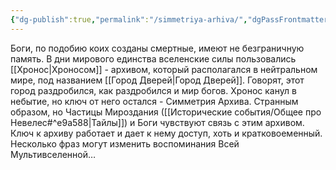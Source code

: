 ```yaml
---
{"dg-publish":true,"permalink":"/simmetriya-arhiva/","dgPassFrontmatter":true}
---
```


Боги, по подобию коих созданы смертные, имеют не безграничную память. В дни мирового единства вселенские силы пользовались [[Хронос\|Хроносом]] - архивом, который располагался в нейтральном мире, под названием [[Город Дверей\|Город Дверей]]. Говорят, этот город раздробился, как раздробился и мир богов. Хронос канул в небытие, но ключ от него остался - Симметрия Архива. Странным образом, но Частицы Мироздания ([[Исторические события/Общее про Невелес#^e9a588\|Тайлы]]) и Боги чувствуют связь с этим архивом. Ключ к архиву работает и дает к нему доступ, хоть и кратковоеменный. Несколько фраз могут изменить воспоминания Всей Мультивселенной…